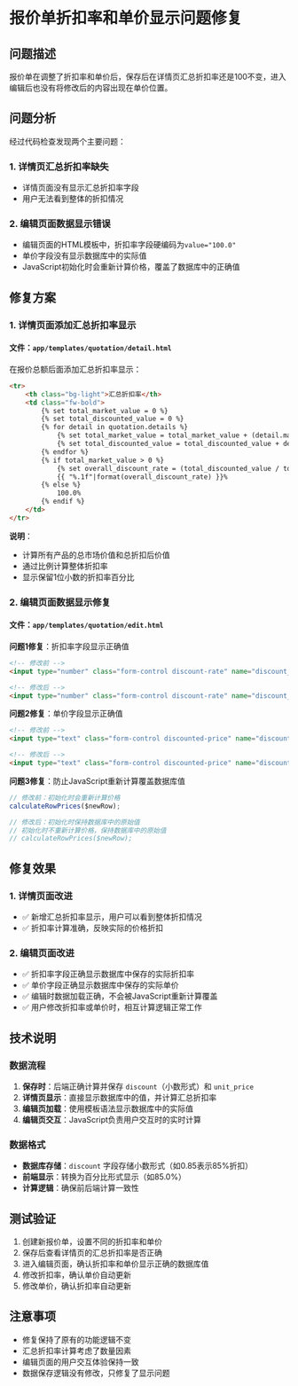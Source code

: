 # 报价单折扣率和单价显示问题修复

## 问题描述
报价单在调整了折扣率和单价后，保存后在详情页汇总折扣率还是100不变，进入编辑后也没有将修改后的内容出现在单价位置。

## 问题分析
经过代码检查发现两个主要问题：

### 1. 详情页汇总折扣率缺失
- 详情页面没有显示汇总折扣率字段
- 用户无法看到整体的折扣情况

### 2. 编辑页面数据显示错误
- 编辑页面的HTML模板中，折扣率字段硬编码为`value="100.0"`
- 单价字段没有显示数据库中的实际值
- JavaScript初始化时会重新计算价格，覆盖了数据库中的正确值

## 修复方案

### 1. 详情页面添加汇总折扣率显示

#### 文件：`app/templates/quotation/detail.html`
在报价总额后面添加汇总折扣率显示：

```html
<tr>
    <th class="bg-light">汇总折扣率</th>
    <td class="fw-bold">
        {% set total_market_value = 0 %}
        {% set total_discounted_value = 0 %}
        {% for detail in quotation.details %}
            {% set total_market_value = total_market_value + (detail.market_price * detail.quantity) %}
            {% set total_discounted_value = total_discounted_value + detail.total_price %}
        {% endfor %}
        {% if total_market_value > 0 %}
            {% set overall_discount_rate = (total_discounted_value / total_market_value * 100) %}
            {{ "%.1f"|format(overall_discount_rate) }}%
        {% else %}
            100.0%
        {% endif %}
    </td>
</tr>
```

**说明**：
- 计算所有产品的总市场价值和总折扣后价值
- 通过比例计算整体折扣率
- 显示保留1位小数的折扣率百分比

### 2. 编辑页面数据显示修复

#### 文件：`app/templates/quotation/edit.html`

**问题1修复**：折扣率字段显示正确值
```html
<!-- 修改前 -->
<input type="number" class="form-control discount-rate" name="discount_rate[]" value="100.0" min="0" step="0.1" max="1000" required>

<!-- 修改后 -->
<input type="number" class="form-control discount-rate" name="discount_rate[]" value="{{ '%.1f'|format(item.discount * 100) }}" min="0" step="0.1" max="1000" required>
```

**问题2修复**：单价字段显示正确值
```html
<!-- 修改前 -->
<input type="text" class="form-control discounted-price" name="discounted_price[]" placeholder="输入单价">

<!-- 修改后 -->
<input type="text" class="form-control discounted-price" name="discounted_price[]" value="{{ '%.2f'|format(item.unit_price) }}" placeholder="输入单价">
```

**问题3修复**：防止JavaScript重新计算覆盖数据库值
```javascript
// 修改前：初始化时会重新计算价格
calculateRowPrices($newRow);

// 修改后：初始化时保持数据库中的原始值
// 初始化时不重新计算价格，保持数据库中的原始值
// calculateRowPrices($newRow);
```

## 修复效果

### 1. 详情页面改进
- ✅ 新增汇总折扣率显示，用户可以看到整体折扣情况
- ✅ 折扣率计算准确，反映实际的价格折扣

### 2. 编辑页面改进
- ✅ 折扣率字段正确显示数据库中保存的实际折扣率
- ✅ 单价字段正确显示数据库中保存的实际单价
- ✅ 编辑时数据加载正确，不会被JavaScript重新计算覆盖
- ✅ 用户修改折扣率或单价时，相互计算逻辑正常工作

## 技术说明

### 数据流程
1. **保存时**：后端正确计算并保存 `discount`（小数形式）和 `unit_price`
2. **详情页显示**：直接显示数据库中的值，并计算汇总折扣率
3. **编辑页加载**：使用模板语法显示数据库中的实际值
4. **编辑页交互**：JavaScript负责用户交互时的实时计算

### 数据格式
- **数据库存储**：`discount` 字段存储小数形式（如0.85表示85%折扣）
- **前端显示**：转换为百分比形式显示（如85.0%）
- **计算逻辑**：确保前后端计算一致性

## 测试验证
1. 创建新报价单，设置不同的折扣率和单价
2. 保存后查看详情页的汇总折扣率是否正确
3. 进入编辑页面，确认折扣率和单价显示正确的数据库值
4. 修改折扣率，确认单价自动更新
5. 修改单价，确认折扣率自动更新

## 注意事项
- 修复保持了原有的功能逻辑不变
- 汇总折扣率计算考虑了数量因素
- 编辑页面的用户交互体验保持一致
- 数据保存逻辑没有修改，只修复了显示问题 